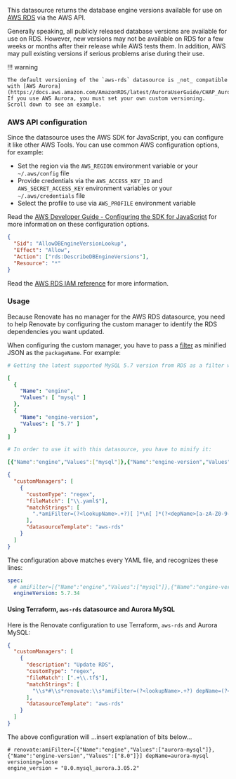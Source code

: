 This datasource returns the database engine versions available for use on [AWS RDS](https://aws.amazon.com/rds/) via the AWS API.

Generally speaking, all publicly released database versions are available for use on RDS.
However, new versions may not be available on RDS for a few weeks or months after their release while AWS tests them.
In addition, AWS may pull existing versions if serious problems arise during their use.

<!-- prettier-ignore -->
!!! warning

    The default versioning of the `aws-rds` datasource is _not_ compatible with [AWS Aurora](https://docs.aws.amazon.com/AmazonRDS/latest/AuroraUserGuide/CHAP_AuroraOverview.html)!
    If you use AWS Aurora, you must set your own custom versioning.
    Scroll down to see an example.

### AWS API configuration

Since the datasource uses the AWS SDK for JavaScript, you can configure it like other AWS Tools.
You can use common AWS configuration options, for example:

- Set the region via the `AWS_REGION` environment variable or your `~/.aws/config` file
- Provide credentials via the `AWS_ACCESS_KEY_ID` and `AWS_SECRET_ACCESS_KEY` environment variables or your `~/.aws/credentials` file
- Select the profile to use via `AWS_PROFILE` environment variable

Read the [AWS Developer Guide - Configuring the SDK for JavaScript](https://docs.aws.amazon.com/sdk-for-javascript/v3/developer-guide/configuring-the-jssdk.html) for more information on these configuration options.

```json title="Minimal IAM privileges needed for this datasource"
{
  "Sid": "AllowDBEngineVersionLookup",
  "Effect": "Allow",
  "Action": ["rds:DescribeDBEngineVersions"],
  "Resource": "*"
}
```

Read the [AWS RDS IAM reference](https://docs.aws.amazon.com/service-authorization/latest/reference/list_amazonrds.html) for more information.

### Usage

Because Renovate has no manager for the AWS RDS datasource, you need to help Renovate by configuring the custom manager to identify the RDS dependencies you want updated.

When configuring the custom manager, you have to pass a [filter](https://docs.aws.amazon.com/AWSJavaScriptSDK/v3/latest/clients/client-rds/interfaces/describedbengineversionscommandinput.html#filters) as minified JSON as the `packageName`.
For example:

```yaml
# Getting the latest supported MySQL 5.7 version from RDS as a filter would look like:

[
  {
    "Name": "engine",
    "Values": [ "mysql" ]
  },
  {
    "Name": "engine-version",
    "Values": [ "5.7" ]
  }
]

# In order to use it with this datasource, you have to minify it:

[{"Name":"engine","Values":["mysql"]},{"Name":"engine-version","Values":["5.7"]}]
```

```json title="Using a custom manager to configure this datasource"
{
  "customManagers": [
    {
      "customType": "regex",
      "fileMatch": ["\\.yaml$"],
      "matchStrings": [
        ".*amiFilter=(?<lookupName>.+?)[ ]*\n[ ]*(?<depName>[a-zA-Z0-9-_:]*)[ ]*?:[ ]*?[\"|']?(?<currentValue>[.\\d]+)[\"|']?.*"
      ],
      "datasourceTemplate": "aws-rds"
    }
  ]
}
```

The configuration above matches every YAML file, and recognizes these lines:

```yaml
spec:
  # amiFilter=[{"Name":"engine","Values":["mysql"]},{"Name":"engine-version","Values":["5.7"]}]
  engineVersion: 5.7.34
```

#### Using Terraform, `aws-rds` datasource and Aurora MySQL

Here is the Renovate configuration to use Terraform, `aws-rds` and Aurora MySQL:

```json
{
  "customManagers": [
    {
      "description": "Update RDS",
      "customType": "regex",
      "fileMatch": [".+\\.tf$"],
      "matchStrings": [
        "\\s*#\\s*renovate:\\s*amiFilter=(?<lookupName>.+?) depName=(?<depName>.*) versioning=(?<versioning>.*)\\s*.*_version\\s*=\\s*\"(?<currentValue>.*)\""
      ],
      "datasourceTemplate": "aws-rds"
    }
  ]
}
```

The above configuration will ...insert explanation of bits below...

```
# renovate:amiFilter=[{"Name":"engine","Values":["aurora-mysql"]},{"Name":"engine-version","Values":["8.0"]}] depName=aurora-mysql versioning=loose
engine_version = "8.0.mysql_aurora.3.05.2"
```
